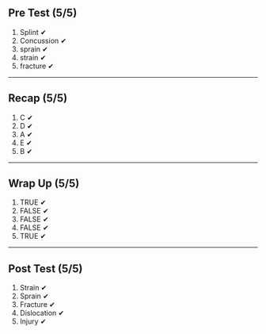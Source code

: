 ## Pre Test (5/5)
1) Splint  ✔
2) Concussion  ✔
3) sprain  ✔
4) strain  ✔
5) fracture  ✔
___
## Recap (5/5)
1) C  ✔
2) D  ✔
3) A  ✔
4) E  ✔
5) B  ✔
___
## Wrap Up (5/5)
1) TRUE  ✔
2) FALSE  ✔
3) FALSE  ✔
4) FALSE  ✔
5) TRUE  ✔
___
## Post Test (5/5)
1) Strain  ✔
2) Sprain  ✔
3) Fracture  ✔
4) Dislocation  ✔
5) Injury  ✔